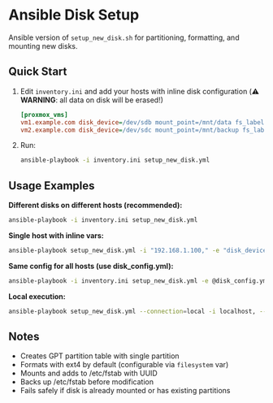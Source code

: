 # Ansible Disk Setup

Ansible version of `setup_new_disk.sh` for partitioning, formatting, and mounting new disks.

## Quick Start

1. Edit `inventory.ini` and add your hosts with inline disk configuration (⚠️ **WARNING**: all data on disk will be erased!)
   ```ini
   [proxmox_vms]
   vm1.example.com disk_device=/dev/sdb mount_point=/mnt/data fs_label=data
   vm2.example.com disk_device=/dev/sdc mount_point=/mnt/backup fs_label=backup
   ```

2. Run:
   ```bash
   ansible-playbook -i inventory.ini setup_new_disk.yml
   ```

## Usage Examples

**Different disks on different hosts (recommended):**
```bash
ansible-playbook -i inventory.ini setup_new_disk.yml
```

**Single host with inline vars:**
```bash
ansible-playbook setup_new_disk.yml -i "192.168.1.100," -e "disk_device=/dev/sdb mount_point=/mnt/data"
```

**Same config for all hosts (use disk_config.yml):**
```bash
ansible-playbook -i inventory.ini setup_new_disk.yml -e @disk_config.yml
```

**Local execution:**
```bash
ansible-playbook setup_new_disk.yml --connection=local -i localhost, --become -e "disk_device=/dev/sdb mount_point=/mnt/data"
```

## Notes

- Creates GPT partition table with single partition
- Formats with ext4 by default (configurable via `filesystem` var)
- Mounts and adds to /etc/fstab with UUID
- Backs up /etc/fstab before modification
- Fails safely if disk is already mounted or has existing partitions
